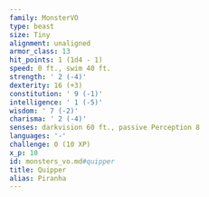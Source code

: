 ```yaml
---
family: MonsterVO
type: beast
size: Tiny
alignment: unaligned
armor_class: 13
hit_points: 1 (1d4 - 1)
speed: 0 ft., swim 40 ft.
strength: ' 2 (-4)'
dexterity: 16 (+3)
constitution: ' 9 (-1)'
intelligence: ' 1 (-5)'
wisdom: ' 7 (-2)'
charisma: ' 2 (-4)'
senses: darkvision 60 ft., passive Perception 8
languages: '-'
challenge: 0 (10 XP)
x_p: 10
id: monsters_vo.md#quipper
title: Quipper
alias: Piranha
---
```



